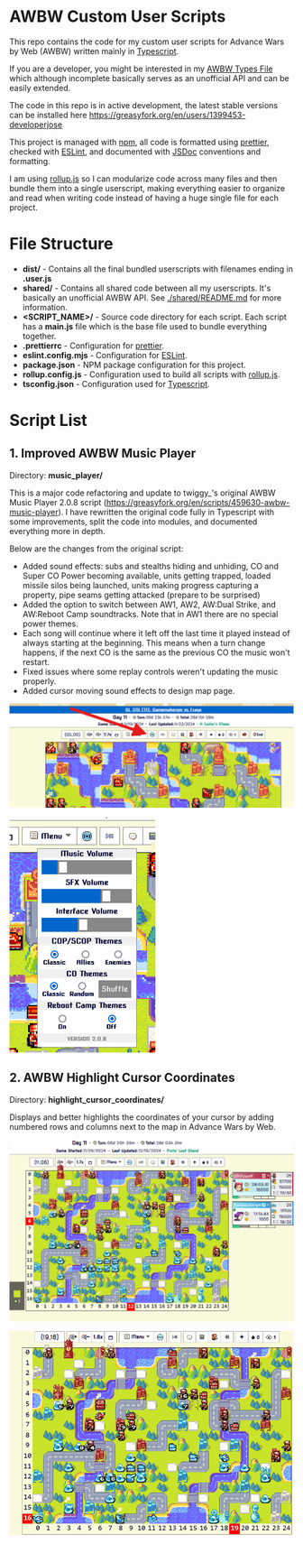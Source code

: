 # AWBW Custom User Scripts
This repo contains the code for my custom user scripts for Advance Wars by Web (AWBW) written mainly in [Typescript](https://www.typescriptlang.org/).

If you are a developer, you might be interested in my [AWBW Types File](./shared/awbw_types.d.ts) which although incomplete basically serves as an unofficial API and can be easily extended.

The code in this repo is in active development, the latest stable versions can be installed here https://greasyfork.org/en/users/1399453-developerjose

This project is managed with [npm](https://www.npmjs.com/), all code is formatted using [prettier](https://prettier.io), checked with [ESLint](https://eslint.org/), and documented with [JSDoc](https://jsdoc.app/) conventions and formatting.

I am using [rollup.js](https://rollupjs.org/) so I can modularize code across many files and then bundle them into a single userscript, making everything easier to organize and read when writing code instead of having a huge single file for each project.

# File Structure
* **dist/** - Contains all the final bundled userscripts with filenames ending in **.user.js**
* **shared/** - Contains all shared code between all my userscripts. It's basically an unofficial AWBW API. See [./shared/README.md](./shared/README.md) for more information.
* **<SCRIPT_NAME>/** - Source code directory for each script. Each script has a **main.js** file which is the base file used to bundle everything together.
* **.prettierrc** - Configuration for [prettier](https://prettier.io).
* **eslint.config.mjs** - Configuration for [ESLint](https://eslint.org/).
* **package.json** - NPM package configuration for this project.
* **rollup.config.js** - Configuration used to build all scripts with [rollup.js](https://rollupjs.org/).
* **tsconfig.json** - Configuration used for [Typescript](https://www.typescriptlang.org/).

# Script List
## 1. Improved AWBW Music Player
Directory: **music_player/**

This is a major code refactoring and update to twiggy_'s original AWBW Music Player 2.0.8 script (https://greasyfork.org/en/scripts/459630-awbw-music-player). I have rewritten the original code fully in Typescript with some improvements, split the code into modules, and documented everything more in depth.

Below are the changes from the original script:
* Added sound effects: subs and stealths hiding and unhiding, CO and Super CO Power becoming available, units getting trapped, loaded missile silos being launched, units making progress capturing a property, pipe seams getting attacked (prepare to be surprised)
* Added the option to switch between AW1, AW2, AW:Dual Strike, and AW:Reboot Camp soundtracks. Note that in AW1 there are no special power themes.
* Each song will continue where it left off the last time it played instead of always starting at the beginning. This means when a turn change happens, if the next CO is the same as the previous CO the music won't restart.
* Fixed issues where some replay controls weren't updating the music properly.
* Added cursor moving sound effects to design map page. 

![Picture of the music player icon on the browser](./AWBW_Music_Player_1.png)

![Picture of the music player settings](./AWBW_Music_Player_2.png)

## 2. AWBW Highlight Cursor Coordinates
Directory: **highlight_cursor_coordinates/**

Displays and better highlights the coordinates of your cursor by adding numbered rows and columns next to the map in Advance Wars by Web.

![Picture of the added coordinates next to the map](./AWBW_Highlight_Coordinates.png)

![Animated picture demonstrating the cursor moving and highlighting the coordinates](./AWBW_Highlight_Coordinates_Long.gif)